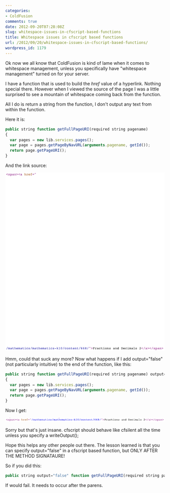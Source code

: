 ```yaml
---
categories:
- ColdFusion
comments: true
date: 2012-09-20T07:28:08Z
slug: whitespace-issues-in-cfscript-based-functions
title: Whitespace issues in cfscript based functions
url: /2012/09/20/whitespace-issues-in-cfscript-based-functions/
wordpress_id: 1179
---
```


Ok now we all know that ColdFusion is kind of lame when it comes to whitespace management, unless you specifically have "whitespace management" turned on for your server.

I have a function that is used to build the _href_ value of a hyperlink. Nothing special there. However when I viewed the source of the page I was a little surprised to see a mountain of whitespace coming back from the function.

All I do is return a string from the function, I don't output any text from within the function.

Here it is:

``` javascript
public string function getFullPageURI(required string pagename)
{
  var pages = new lib.services.pages();
  var page = pages.getPageByNavURL(arguments.pagename, getId());
  return page.getPageURI();
}
```

And the link source:

![](/images/uploads/2012/09/Screen-shot-2012-09-20-at-5.24.32-PM.png)

Hmm, could that suck any more? Now what happens if I add output="false" (not particularly intuitive) to the end of the function, like this:

``` javascript
public string function getFullPageURI(required string pagename) output="false"
{
  var pages = new lib.services.pages();
  var page = pages.getPageByNavURL(arguments.pagename, getId());
  return page.getPageURI();
}
```

Now I get:

![](/images/uploads/2012/09/Screen-shot-2012-09-20-at-5.25.54-PM.png)

Sorry but that's just insane. cfscript should behave like cfsilent all the time unless you specify a writeOutput();

Hope this helps any other people out there. The lesson learned is that you can specify output="false" in a cfscript based function, but ONLY AFTER THE METHOD SIGNATAURE!

So if you did this:

``` javascript
public string output="false" function getFullPageURI(required string pagename)
```

If would fail. It needs to occur after the parens.
